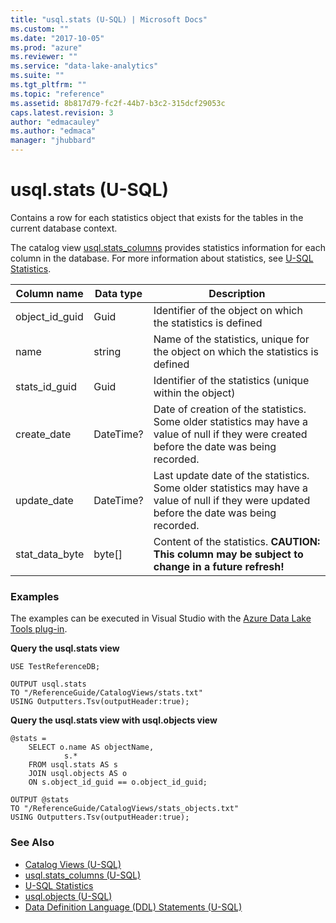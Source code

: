 ```yaml
---
title: "usql.stats (U-SQL) | Microsoft Docs"
ms.custom: ""
ms.date: "2017-10-05"
ms.prod: "azure"
ms.reviewer: ""
ms.service: "data-lake-analytics"
ms.suite: ""
ms.tgt_pltfrm: ""
ms.topic: "reference"
ms.assetid: 8b817d79-fc2f-44b7-b3c2-315dcf29053c
caps.latest.revision: 3
author: "edmacauley"
ms.author: "edmaca"
manager: "jhubbard"
---
```

# usql.stats (U-SQL)
Contains a row for each statistics object that exists for the tables in the current database context.

The catalog view [usql.stats_columns](../USQL/usql-stats-columns-u-sql.md) provides statistics information for each column in the database.  For more information about statistics, see [U-SQL Statistics](../USQL/u-sql-statistics.md). 

Column name  |Data type  |Description  
---------|---------|---------
object_id_guid     |Guid         |Identifier of the object on which the statistics is defined         
name     |string         |Name of the statistics, unique for the object on which the statistics is defined         
stats_id_guid     |Guid         |Identifier of the statistics (unique within the object)         
create_date     |DateTime?         |Date of creation of the statistics. Some older statistics may have a value of null if they were created before the date was being recorded.         
update_date     |DateTime?         |Last update date of the statistics. Some older statistics may have a value of null if they were updated before the date was being recorded.
stat_data_byte|byte[]|Content of the statistics.  **CAUTION: This column may be subject to change in a future refresh!**  

### Examples
The examples can be executed in Visual Studio with the [Azure Data Lake Tools plug-in](https://www.microsoft.com/download/details.aspx?id=49504). 


**Query the usql.stats view**
```
USE TestReferenceDB;

OUTPUT usql.stats 
TO "/ReferenceGuide/CatalogViews/stats.txt"
USING Outputters.Tsv(outputHeader:true);
```

**Query the usql.stats view with usql.objects view**
```
@stats =
    SELECT o.name AS objectName,
            s.*
    FROM usql.stats AS s
    JOIN usql.objects AS o
    ON s.object_id_guid == o.object_id_guid;

OUTPUT @stats
TO "/ReferenceGuide/CatalogViews/stats_objects.txt"
USING Outputters.Tsv(outputHeader:true);  
```

### See Also
* [Catalog Views (U-SQL)](../USQL/catalog-views-u-sql.md)
* [usql.stats_columns (U-SQL)](../USQL/usql-stats-columns-u-sql.md)
* [U-SQL Statistics](../USQL/u-sql-statistics.md)
* [usql.objects (U-SQL)](../USQL/usql-objects-u-sql.md)
* [Data Definition Language (DDL) Statements (U-SQL)](../USQL/data-definition-language-ddl-statements-u-sql.md)



